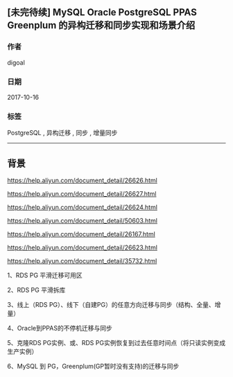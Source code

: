 ## [未完待续] MySQL Oracle PostgreSQL PPAS Greenplum 的异构迁移和同步实现和场景介绍
                       
### 作者      
digoal      
      
### 日期       
2017-10-16      
        
### 标签      
PostgreSQL , 异构迁移 , 同步 , 增量同步  
                  
----                  
                   
## 背景  

https://help.aliyun.com/document_detail/26626.html

https://help.aliyun.com/document_detail/26627.html

https://help.aliyun.com/document_detail/26624.html

https://help.aliyun.com/document_detail/50603.html

https://help.aliyun.com/document_detail/26167.html

https://help.aliyun.com/document_detail/26623.html

https://help.aliyun.com/document_detail/35732.html



1、RDS PG 平滑迁移可用区

2、RDS PG 平滑拆库

3、线上（RDS PG）、线下（自建PG）的任意方向迁移与同步（结构、全量、增量）

4、Oracle到PPAS的不停机迁移与同步

5、克隆RDS PG实例、或、RDS PG实例恢复到过去任意时间点（将只读实例变成生产实例）

6、MySQL 到 PG，Greenplum(GP暂时没有支持)的迁移与同步
   
